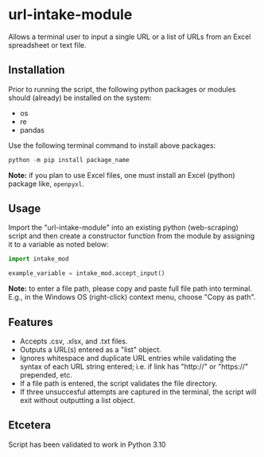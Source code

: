 # url-intake-module
Allows a terminal user to input a single URL or a list of URLs from an Excel spreadsheet or text file.

## Installation
Prior to running the script, the following python packages or modules should (already) be installed on the system:
- os
- re
- pandas

Use the following terminal command to install above packages:
```python
python -m pip install package_name
```
**Note:** if you plan to use Excel files, one must install an Excel (python) package like, `openpyxl`.

## Usage
Import the "url-intake-module" into an existing python (web-scraping) script and then create a constructor function from the module by assigning it to a variable as noted below:
```python
import intake_mod

example_variable = intake_mod.accept_input()
```
**Note:** to enter a file path, please copy and paste full file path into terminal. E.g., in the Windows OS (right-click) context menu, choose "Copy as path". 

## Features
- Accepts .csv, .xlsx, and .txt files.
- Outputs a URL(s) entered as a "list" object.
- Ignores whitespace and duplicate URL entries while validating the syntax of each URL string entered; i.e. if link has "http://" or "https://" prepended, etc.
- If a file path is entered, the script validates the file directory.
- If three unsuccesful attempts are captured in the terminal, the script will exit without outputting a list object.

## Etcetera
Script has been validated to work in Python 3.10
